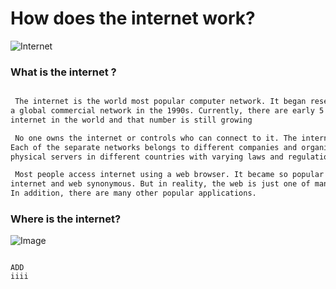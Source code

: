 # How does the internet work? 
![Internet](https://st.depositphotos.com/1062624/2003/i/600/depositphotos_20035055-stock-photo-best-internet-concept-of-global.jpg)

### What is the internet ?  

``` bash 

 The internet is the world most popular computer network. It began research in 1969 and became
a global commercial network in the 1990s. Currently, there are early 5 billion people  using the
internet in the world and that number is still growing

 No one owns the internet or controls who can connect to it. The internet is a network of networks.
Each of the separate networks belongs to different companies and organizations, they rely on
physical servers in different countries with varying laws and regulations.

 Most people access internet using a web browser. It became so popular that many people consider
internet and web synonymous. But in reality, the web is just one of many internet applications.
In addition, there are many other popular applications.

```


### Where is the internet?
![Image](https://qph.cf2.quoracdn.net/main-qimg-5b003f0c32acc5b996509ea283921f5f-lq)

```

ADD
iiii
